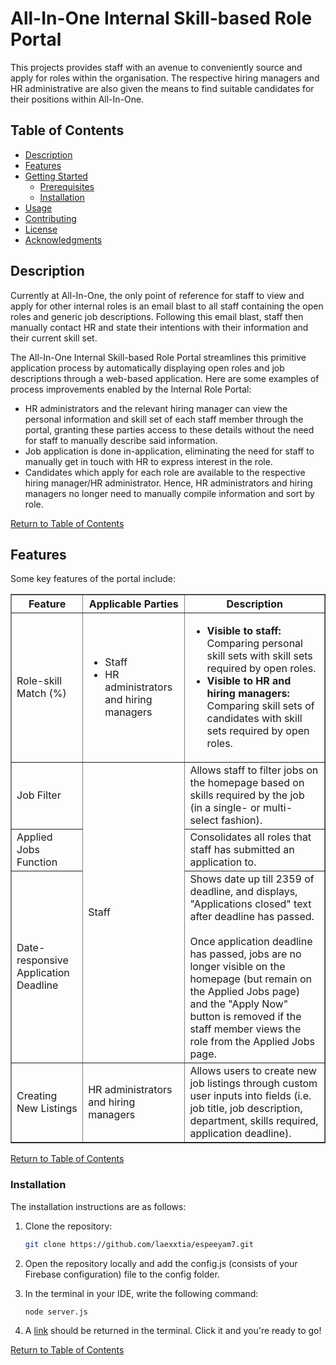 # All-In-One Internal Skill-based Role Portal

This projects provides staff with an avenue to conveniently source and apply for roles within the organisation. The respective hiring managers and HR administrative are also given the means to find suitable candidates for their positions within All-In-One.


## Table of Contents
- [Description](#description)
- [Features](#features)
- [Getting Started](#getting-started)
  - [Prerequisites](#prerequisites)
  - [Installation](#installation)
- [Usage](#usage)
- [Contributing](#contributing)
- [License](#license)
- [Acknowledgments](#acknowledgments)

## Description

Currently at All-In-One, the only point of reference for staff to view and apply for other internal roles is an email blast to all staff containing the open roles and generic job descriptions. Following this email blast, staff then manually contact HR and state their intentions with their information and their current skill set.

The All-In-One Internal Skill-based Role Portal streamlines this primitive application process by automatically displaying open roles and job descriptions through a web-based application. Here are some examples of process improvements enabled by the Internal Role Portal:
- HR administrators and the relevant hiring manager can view the personal information and skill set of each staff member through the portal, granting these parties access to these details without the need for staff to manually describe said information.
- Job application is done in-application, eliminating the need for staff to manually get in touch with HR to express interest in the role.
- Candidates which apply for each role are available to the respective hiring manager/HR administrator. Hence, HR administrators and hiring managers no longer need to manually compile information and sort by role.

[Return to Table of Contents](#table-of-contents)

## Features

Some key features of the portal include:

<table border='1'>
  <tr>
    <th>Feature</th>
    <th>Applicable Parties</th>
    <th>Description</th>
  </tr>

  <tr>
    <td>Role-skill Match (%)</td>
    <td>
      <ul>
        <li>Staff</li>
        <li>HR administrators and hiring managers</li>
      </ul>
    </td>
    <td>
      <ul>
        <li>
          <b>Visible to staff:</b> Comparing personal skill sets with skill sets required by open roles.
        </li>
        <li>
          <b>Visible to HR and hiring managers:</b> Comparing skill sets of candidates with skill sets required by open roles.
        </li>
      </ul>
    </td>
  </tr>

  <tr>
    <td>Job Filter</td>
    <td rowspan='3'>Staff</td>
    <td>Allows staff to filter jobs on the homepage based on skills required by the job (in a single- or multi-select fashion).</td>
  </tr>

  <tr>
    <td>Applied Jobs Function</td>
    <td>Consolidates all roles that staff has submitted an application to.
    </td>
  </tr>

  <tr>
    <td>Date-responsive Application Deadline</td>
    <td>Shows date up till 2359 of deadline, and displays, "Applications closed" text after deadline has passed.
        <br><br>
        Once application deadline has passed, jobs are no longer visible on the homepage (but remain on the Applied Jobs page) and the "Apply Now" button is removed if the staff member views the role from the Applied Jobs page.
    </td>
  </tr>

  <tr>
    <td>Creating New Listings</td>
    <td>HR administrators and hiring managers</td>
    <td>Allows users to create new job listings through custom user inputs into fields (i.e. job title, job description, department, skills required, application deadline).
    </td>
  </tr>
</table>

[Return to Table of Contents](#table-of-contents)

### Installation

The installation instructions are as follows:

1. Clone the repository:

   ```sh
   git clone https://github.com/laexxtia/espeeyam7.git
   ```

2. Open the repository locally and add the config.js (consists of your Firebase configuration) file to the config folder.

3. In the terminal in your IDE, write the following command:

   ```sh
   node server.js
   ```

4. A <u>link</u> should be returned in the terminal. Click it and you're ready to go!

[Return to Table of Contents](#table-of-contents)
